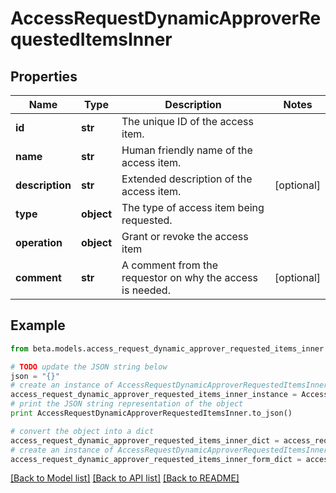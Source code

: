 # AccessRequestDynamicApproverRequestedItemsInner


## Properties
Name | Type | Description | Notes
------------ | ------------- | ------------- | -------------
**id** | **str** | The unique ID of the access item. | 
**name** | **str** | Human friendly name of the access item. | 
**description** | **str** | Extended description of the access item. | [optional] 
**type** | **object** | The type of access item being requested. | 
**operation** | **object** | Grant or revoke the access item | 
**comment** | **str** | A comment from the requestor on why the access is needed. | [optional] 

## Example

```python
from beta.models.access_request_dynamic_approver_requested_items_inner import AccessRequestDynamicApproverRequestedItemsInner

# TODO update the JSON string below
json = "{}"
# create an instance of AccessRequestDynamicApproverRequestedItemsInner from a JSON string
access_request_dynamic_approver_requested_items_inner_instance = AccessRequestDynamicApproverRequestedItemsInner.from_json(json)
# print the JSON string representation of the object
print AccessRequestDynamicApproverRequestedItemsInner.to_json()

# convert the object into a dict
access_request_dynamic_approver_requested_items_inner_dict = access_request_dynamic_approver_requested_items_inner_instance.to_dict()
# create an instance of AccessRequestDynamicApproverRequestedItemsInner from a dict
access_request_dynamic_approver_requested_items_inner_form_dict = access_request_dynamic_approver_requested_items_inner.from_dict(access_request_dynamic_approver_requested_items_inner_dict)
```
[[Back to Model list]](../README.md#documentation-for-models) [[Back to API list]](../README.md#documentation-for-api-endpoints) [[Back to README]](../README.md)


